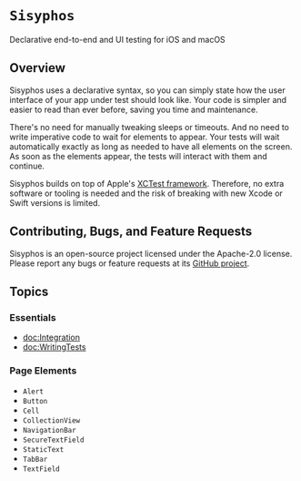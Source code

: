 # ``Sisyphos`` 

Declarative end-to-end and UI testing for iOS and macOS

## Overview

Sisyphos uses a declarative syntax, 
so you can simply state how the user interface of your app under test should look like. 
Your code is simpler and easier to read than ever before, saving you time and maintenance.

There's no need for manually tweaking sleeps or timeouts. 
And no need to write imperative code to wait for elements to appear.
Your tests will wait automatically exactly as long as needed to have all elements on the screen.
As soon as the elements appear, the tests will interact with them and continue.

Sisyphos builds on top of Apple's [XCTest framework](https://developer.apple.com/documentation/xctest/user_interface_tests).
Therefore, no extra software or tooling is needed and the risk of breaking with new Xcode or 
Swift versions is limited.

## Contributing, Bugs, and Feature Requests

Sisyphos is an open-source project licensed under the Apache-2.0 license.
Please report any bugs or feature requests at its [GitHub project](https://github.com/SisyphosTests/Sisyphos).

## Topics

### Essentials

- <doc:Integration>
- <doc:WritingTests>

### Page Elements

- ``Alert``
- ``Button``
- ``Cell``
- ``CollectionView``
- ``NavigationBar``
- ``SecureTextField``
- ``StaticText``
- ``TabBar``
- ``TextField``

